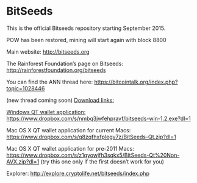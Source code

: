 BitSeeds
========
This is the official Bitseeds repository starting September 2015. 

POW has been restored, mining will start again with block 8800

Main website: 
http://bitseeds.org

The Rainforest Foundation’s page on Bitseeds: 
http://rainforestfoundation.org/bitseeds

You can find the ANN thread here:
https://bitcointalk.org/index.php?topic=1028446

(new thread coming soon)
<a id="download-bitseeds" class="anchor" href="#download" aria-hidden="true">
Download links:

Windows QT wallet application:
https://www.dropbox.com/s/nmbq3jwfehpravf/bitseeds-win-1.2.exe?dl=1

Mac OS X QT wallet application for current Macs:
https://www.dropbox.com/s/q8zqfhxfplegv7z/BitSeeds-Qt.zip?dl=1

Mac OS X QT wallet application for pre-2011 Macs:
https://www.dropbox.com/s/z1qyowjfh3sqkx5/BitSeeds-Qt%20Non-AVX.zip?dl=1
(try this one only if the first doesn’t work for you)



Explorer:
http://explore.cryptolife.net/bitseeds/index.php


